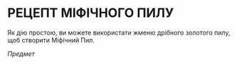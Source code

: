 ﻿# РЕЦЕПТ МІФІЧНОГО ПИЛУ

Як дію простою, ви можете використати жменю дрібного золотого пилу, щоб створити Міфічний Пил.

*Предмет*